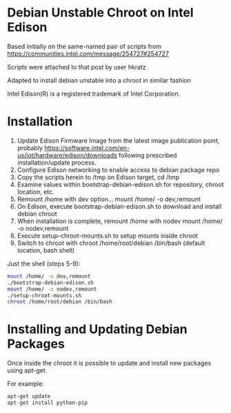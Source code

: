 Debian Unstable Chroot on Intel Edison
======================================

Based initially on the same-named pair of scripts from
https://communities.intel.com/message/254727#254727

Scripts were attached to that post by user hkratz


Adapted to install debian unstable into a chroot in
similar fashion

Intel Edison(R) is a registered trademark of Intel Corporation.


Installation
============

1. Update Edison Firmware Image from the latest image publication point,
probably https://software.intel.com/en-us/iot/hardware/edison/downloads
following prescribed installation/update process.
2. Configure Edison networking to enable access to debian package repo
3. Copy the scripts herein to /tmp on Edison target, cd /tmp
4. Examine values within bootstrap-debian-edison.sh for repository, chroot location, etc.
5. Remount /home with dev option... mount /home/ -o dev,remount  
6. On Edison, execute bootstrap-debian-edison.sh to download and install debian chroot
7. When installation is complete, remount /home with nodev mount /home/ -o nodev,remount  
8. Execute setup-chroot-mounts.sh to setup mounts inside chroot
9. Switch to chroot with chroot /home/root/debian /bin/bash (default location, bash shell)

Just the shell (steps 5-9):

```bash
mount /home/ -o dev,remount
./bootstrap-debian-edison.sh
mount /home/ -o nodev,remount
./setup-chroot-mounts.sh
chroot /home/root/debian /bin/bash
```

Installing and Updating Debian Packages
=======================================

Once inside the chroot it is possible to update and install new packages using apt-get.

For example:

```bash
apt-get update
apt-get install python-pip
```

